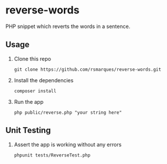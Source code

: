 # reverse-words
PHP snippet which reverts the words in a sentence.

## Usage

1. Clone this repo

    ```
    git clone https://github.com/rsmarques/reverse-words.git
    ```

2. Install the dependencies

    ```
    composer install
    ```

3. Run the app

    ```
    php public/reverse.php "your string here"
    ```

## Unit Testing
1. Assert the app is working without any errors

    ```
    phpunit tests/ReverseTest.php
    ```
